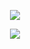 <p align="center"> <img src="https://64.media.tumblr.com/47ecf0bfeccc2ccc59f403e9c3c7914a/2f488feed8c966a1-de/s1280x1920/91dd168e60f30f533163b8d1dd6aaccaadd830c3.pnj">
<p align="center"> <img src="https://64.media.tumblr.com/48bc8e5723703fb2e8b754ee600dc941/cc5daadfc2301963-d3/s2048x3072/10d2faca3f3d84b547a30e1e6e084e6abc1b4a6a.pnj"
